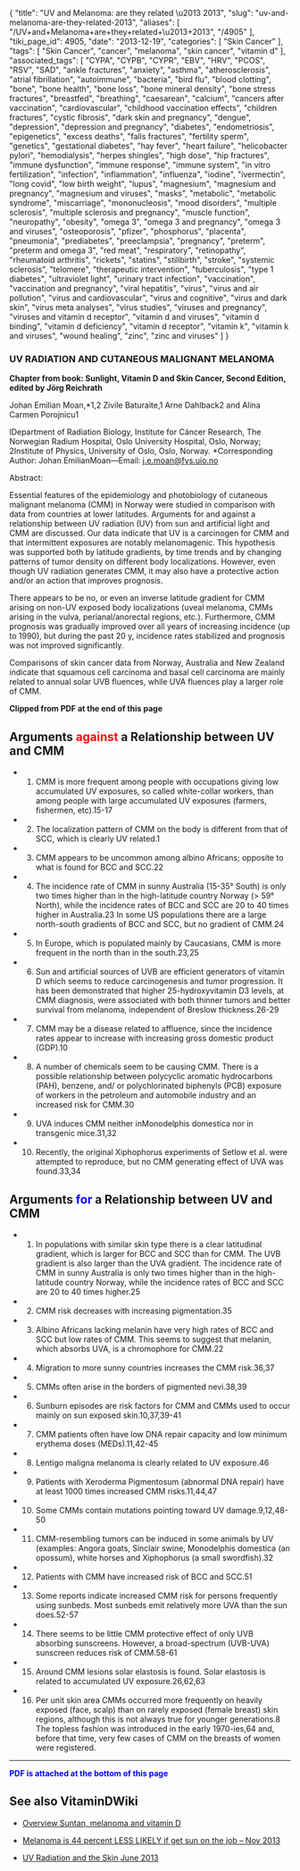 {
    "title": "UV and Melanoma: are they related \u2013 2013",
    "slug": "uv-and-melanoma-are-they-related-2013",
    "aliases": [
        "/UV+and+Melanoma+are+they+related+\u2013+2013",
        "/4905"
    ],
    "tiki_page_id": 4905,
    "date": "2013-12-19",
    "categories": [
        "Skin Cancer"
    ],
    "tags": [
        "Skin Cancer",
        "cancer",
        "melanoma",
        "skin cancer",
        "vitamin d"
    ],
    "associated_tags": [
        "CYPA",
        "CYPB",
        "CYPR",
        "EBV",
        "HRV",
        "PCOS",
        "RSV",
        "SAD",
        "ankle fractures",
        "anxiety",
        "asthma",
        "atherosclerosis",
        "atrial fibrillation",
        "autoimmune",
        "bacteria",
        "bird flu",
        "blood clotting",
        "bone",
        "bone health",
        "bone loss",
        "bone mineral density",
        "bone stress fractures",
        "breastfed",
        "breathing",
        "caesarean",
        "calcium",
        "cancers after vaccination",
        "cardiovascular",
        "childhood vaccination effects",
        "children fractures",
        "cystic fibrosis",
        "dark skin and pregnancy",
        "dengue",
        "depression",
        "depression and pregnancy",
        "diabetes",
        "endometriosis",
        "epigenetics",
        "excess deaths",
        "falls fractures",
        "fertility sperm",
        "genetics",
        "gestational diabetes",
        "hay fever",
        "heart failure",
        "helicobacter pylori",
        "hemodialysis",
        "herpes shingles",
        "high dose",
        "hip fractures",
        "immune dysfunction",
        "immune response",
        "immune system",
        "in vitro fertilization",
        "infection",
        "inflammation",
        "influenza",
        "iodine",
        "ivermectin",
        "long covid",
        "low birth weight",
        "lupus",
        "magnesium",
        "magnesium and pregnancy",
        "magnesium and viruses",
        "masks",
        "metabolic",
        "metabolic syndrome",
        "miscarriage",
        "mononucleosis",
        "mood disorders",
        "multiple sclerosis",
        "multiple sclerosis and pregnancy",
        "muscle function",
        "neuropathy",
        "obesity",
        "omega 3",
        "omega 3 and pregnancy",
        "omega 3 and viruses",
        "osteoporosis",
        "pfizer",
        "phosphorus",
        "placenta",
        "pneumonia",
        "prediabetes",
        "preeclampsia",
        "pregnancy",
        "preterm",
        "preterm and omega 3",
        "red meat",
        "respiratory",
        "retinopathy",
        "rheumatoid arthritis",
        "rickets",
        "statins",
        "stillbirth",
        "stroke",
        "systemic sclerosis",
        "telomere",
        "therapeutic intervention",
        "tuberculosis",
        "type 1 diabetes",
        "ultraviolet light",
        "urinary tract infection",
        "vaccination",
        "vaccination and pregnancy",
        "viral hepatitis",
        "virus",
        "virus and air pollution",
        "virus and cardiovascular",
        "virus and cognitive",
        "virus and dark skin",
        "virus meta analyses",
        "virus studies",
        "viruses and pregnancy",
        "viruses and vitamin d receptor",
        "vitamin d and viruses",
        "vitamin d binding",
        "vitamin d deficiency",
        "vitamin d receptor",
        "vitamin k",
        "vitamin k and viruses",
        "wound healing",
        "zinc",
        "zinc and viruses"
    ]
}


### UV RADIATION AND CUTANEOUS MALIGNANT MELANOMA

 **Chapter from book: Sunlight, Vitamin D and Skin Cancer, Second Edition, edited by Jörg Reichrath** 

Johan Emilian Moan,*1,2 Zivile Baturaite,1 Arne Dahlback2 and Alina Carmen Porojnicu1

lDepartment of Radiation Biology, Institute for Cáncer Research, The Norwegian Radium Hospital, Oslo University Hospital, Oslo, Norway; 2Institute of Physics, University of Oslo, Oslo, Norway. *Corresponding Author: Johan EmilianMoan—Email: j.e.moan@fys.uio.no

Abstract: 

Essential features of the epidemiology and photobiology of cutaneous malignant melanoma (CMM) in Norway were studied in comparison with data from countries at lower latitudes. Arguments for and against a relationship between UV radiation (UV) from sun and artificial light and CMM are discussed. Our data indícate that UV is a carcinogen for CMM and that intermittent exposures are notably melanomagenic. This hypothesis was supported both by latitude gradients, by time trends and by changing patterns of tumor density on different body localizations. However, even though UV radiation generates CMM, it may also have a protective action and/or an action that improves prognosis.

There appears to be no, or even an inverse latitude gradient for CMM arising on non-UV exposed body localizations (uveal melanoma, CMMs arising in the vulva, perianal/anorectal regions, etc.). Furthermore, CMM prognosis was gradually improved over all years of increasing incidence (up to 1990), but during the past 20 y, incidence rates stabilized and prognosis was not improved significantly.

Comparisons of skin cancer data from Norway, Australia and New Zealand indicate that squamous cell carcinoma and basal cell carcinoma are mainly related to annual solar UVB fluences, while UVA fluences play a larger role of CMM.

 **Clipped from PDF at the end of this page** 

## Arguments <span style="color:#F00;">against</span> a Relationship between UV and CMM

* 1. CMM is more frequent among people with occupations giving low accumulated UV exposures, so called white-collar workers, than among people with large accumulated UV exposures (farmers, fishermen, etc).15-17

* 2. The localization pattern of CMM on the body is different from that of SCC, which is clearly UV related.1

* 3. CMM appears to be uncommon among albino Africans; opposite to what is found for BCC and SCC.22

* 4. The incidence rate of CMM in sunny Australia (15-35° South) is only two times higher than in the high-latitude country Norway (> 59° North), while the incidence rates of BCC and SCC are 20 to 40 times higher in Australia.23 In some US populations there are a large north-south gradients of BCC and SCC, but no gradient of CMM.24

* 5. In Europe, which is populated mainly by Caucasians, CMM is more frequent in the north than in the south.23,25

* 6. Sun and artificial sources of UVB are efficient generators of vitamin D which seems to reduce carcinogenesis and tumor progression. It has been demonstrated that higher 25-hydroxyvitamin D3 levels, at CMM diagnosis, were associated with both thinner tumors and better survival from melanoma, independent of Breslow thickness.26-29

* 7. CMM may be a disease related to affluence, since the incidence rates appear to increase with increasing gross domestic product (GDP).10

* 8. A number of chemicals seem to be causing CMM. There is a possible relationship between polycyclic aromatic hydrocarbons (PAH), benzene, and/ or polychlorinated biphenyls (PCB) exposure of workers in the petroleum and automobile industry and an increased risk for CMM.30

* 9. UVA induces CMM neither inMonodelphis domestica nor in transgenic mice.31,32

* 10. Recently, the original Xiphophorus experiments of Setlow et al. were attempted to reproduce, but no CMM generating effect of UVA was found.33,34

## Arguments <span style="color:#00F;">for</span> a Relationship between UV and CMM

* 1. In populations with similar skin type there is a clear latitudinal gradient, which is larger for BCC and SCC than for CMM. The UVB gradient is also larger than the UVA gradient. The incidence rate of CMM in sunny Australia is only two times higher than in the high-latitude country Norway, while the incidence rates of BCC and SCC are 20 to 40 times higher.25

* 2. CMM risk decreases with increasing pigmentation.35

* 3. Albino Africans lacking melanin have very high rates of BCC and SCC but low rates of CMM. This seems to suggest that melanin, which absorbs UVA, is a chromophore for CMM.22

* 4. Migration to more sunny countries increases the CMM risk.36,37

* 5. CMMs often arise in the borders of pigmented nevi.38,39

* 6. Sunburn episodes are risk factors for CMM and CMMs used to occur mainly on sun exposed skin.10,37,39-41

* 7. CMM patients often have low DNA repair capacity and low minimum erythema doses (MEDs).11,42-45

* 8. Lentigo maligna melanoma is clearly related to UV exposure.46

* 9. Patients with Xeroderma Pigmentosum (abnormal DNA repair) have at least 1000 times increased CMM risks.11,44,47

* 10. Some CMMs contain mutations pointing toward UV damage.9,12,48-50

* 11. CMM-resembling tumors can be induced in some animals by UV (examples: Angora goats, Sinclair swine, Monodelphis domestica (an opossum), white horses and Xiphophorus (a small swordfish).32

* 12. Patients with CMM have increased risk of BCC and SCC.51

* 13. Some reports indicate increased CMM risk for persons frequently using sunbeds. Most sunbeds emit relatively more UVA than the sun does.52-57

* 14. There seems to be little CMM protective effect of only UVB absorbing sunscreens. However, a broad-spectrum (UVB-UVA) sunscreen reduces risk of CMM.58-61

* 15. Around CMM lesions solar elastosis is found. Solar elastosis is related to accumulated UV exposure.26,62,63

* 16. Per unit skin area CMMs occurred more frequently on heavily exposed (face, scalp) than on rarely exposed (female breast) skin regions, although this is not always true for younger generations.8 The topless fashion was introduced in the early 1970-ies,64 and, before that time, very few cases of CMM on the breasts of women were registered.

---

 **<span style="color:#00F;">PDF is attached at the bottom of this page</span>** 

## See also VitaminDWiki

* [Overview Suntan, melanoma and vitamin D](/tags/overview-suntan-melanoma-and-vitamin-d.html)

* [Melanoma is 44 percent LESS LIKELY if get sun on the job – Nov 2013](/posts/melanoma-is-44-percent-less-likely-if-get-sun-on-the-job)

* [UV Radiation and the Skin June 2013](/posts/uv-radiation-and-the-skin)
